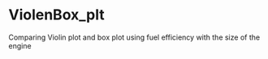 # ViolenBox_plt
Comparing Violin plot and box plot using fuel efficiency with the size of the engine
